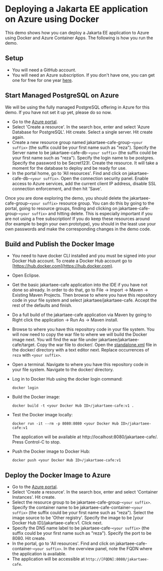 # Deploying a Jakarta EE application on Azure using Docker
This demo shows how you can deploy a Jakarta EE application to Azure using Docker and Azure Container Apps. The following is how you run the demo.

## Setup
* You will need a GitHub account.
* You will need an Azure subscription. If you don't have one, you can get one for free for one year [here](https://azure.microsoft.com/en-us/free).

## Start Managed PostgreSQL on Azure
We will be using the fully managed PostgreSQL offering in Azure for this demo. If you have not set it up yet, please do so now. 

* Go to the [Azure portal](http://portal.azure.com).
* Select 'Create a resource'. In the search box, enter and select 'Azure Database for PostgreSQL'. Hit create. Select a single server. Hit create again.
* Create a new resource group named jakartaee-cafe-group-`<your suffix>` (the suffix could be your first name such as "reza"). Specify the Server name to be jakartaee-cafe-db-`<your suffix>` (the suffix could be your first name such as "reza"). Specify the login name to be postgres. Specify the password to be Secret123!. Create the resource. It will take a moment for the database to deploy and be ready for use.
* In the portal home, go to 'All resources'. Find and click on jakartaee-cafe-db-`<your suffix>`. Open the connection security panel. Enable access to Azure services, add the current client IP address, disable SSL connection enforcement, and then hit 'Save'.

Once you are done exploring the demo, you should delete the jakartaee-cafe-group-`<your suffix>` resource group. You can do this by going to the portal, going to resource groups, finding and clicking on jakartaee-cafe-group-`<your suffix>` and hitting delete. This is especially important if you are not using a free subscription! If you do keep these resources around (for example to begin your own prototype), you should in the least use your own passwords and make the corresponding changes in the demo code.

## Build and Publish the Docker Image
* You need to have docker CLI installed and you must be signed into your Docker Hub account. To create a Docker Hub account go to [https://hub.docker.com](https://hub.docker.com).
* Open Eclipse.
* Get the basic jakartaee-cafe application into the IDE if you have not done so already. In order to do that, go to File -> Import -> Maven -> Existing Maven Projects. Then browse to where you have this repository code in your file system and select jakartaee/jakartaee-cafe. Accept the rest of the defaults and finish.
* Do a full build of the jakartaee-cafe application via Maven by going to Right click the application -> Run As -> Maven install.
* Browse to where you have this repository code in your file system. You will now need to copy the war file to where we will build the Docker image next. You will find the war file under jakartaee/jakartaee-cafe/target. Copy the war file to docker/. Open the [standalone.xml](standalone.xml) file in the docker/ directory with a text editor next. Replace occurrences of `reza` with `<your suffix>`.
* Open a terminal. Navigate to where you have this repository code in your file system. Navigate to the docker/ directory.
* Log in to Docker Hub using the docker login command:

   ```
   docker login
   ```
* Build the Docker image:

   ```
   docker build -t <your Docker Hub ID>/jakartaee-cafe:v1 .
   ```
   
* Test the Docker image locally:

   ```
   docker run -it --rm -p 8080:8080 <your Docker Hub ID>/jakartaee-cafe:v1
   ```
   
   The application will be available at http://localhost:8080/jakartaee-cafe/. Press Control-C to stop.
   
* Push the Docker image to Docker Hub:

   ```
   docker push <your Docker Hub ID>/jakartaee-cafe:v1
   ```

## Deploy the Docker Image to Azure
* Go to the [Azure portal](http://portal.azure.com).
* Select 'Create a resource'. In the search box, enter and select 'Container Instances'. Hit create.
* Select the resource group to be jakartaee-cafe-group-`<your suffix>`. Specify the container name to be jakartaee-cafe-container-`<your suffix>` (the suffix could be your first name such as "reza"). Select the image source to be 'Other registry'. Specify the image to be [your Docker Hub ID]/jakartaee-cafe:v1. Click next.
* Specify the DNS name label to be jakartaee-cafe-`<your suffix>` (the suffix could be your first name such as "reza"). Specify the port to be 8080. Hit create.
* In the portal, go to 'All resources'. Find and click on jakartaee-cafe-container-`<your suffix>`. In the overview panel, note the FQDN where the application is available.
* The application will be accessible at `http://[FQDN]:8080/jakartaee-cafe`.
